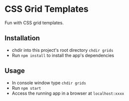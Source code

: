# CSS Grid Templates

Fun with CSS grid templates.

## Installation

+ chdir into this project's root directory `chdir grids`
+ Run `npm install` to install the app's dependencies

## Usage

+ In console window type `chdir grids` 
+ Run `npm start`
+ Access the running app in a browser at `localhost:xxxx`
